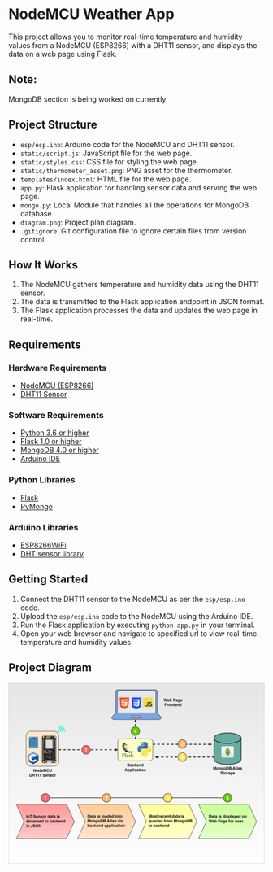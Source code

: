 # NodeMCU Weather App

This project allows you to monitor real-time temperature and humidity values from a NodeMCU (ESP8266) with a DHT11 sensor, and displays the data on a web page using Flask.

## Note:

MongoDB section is being worked on currently

## Project Structure

- `esp/esp.ino`: Arduino code for the NodeMCU and DHT11 sensor.
- `static/script.js`: JavaScript file for the web page.
- `static/styles.css`: CSS file for styling the web page.
- `static/thermometer_asset.png`: PNG asset for the thermometer.
- `templates/index.html`: HTML file for the web page.
- `app.py`: Flask application for handling sensor data and serving the web page.
- `mongo.py`: Local Module that handles all the operations for MongoDB database.
- `diagram.png`: Project plan diagram.
- `.gitignore`: Git configuration file to ignore certain files from version control.

## How It Works

1. The NodeMCU gathers temperature and humidity data using the DHT11 sensor.
2. The data is transmitted to the Flask application endpoint in JSON format.
3. The Flask application processes the data and updates the web page in real-time.

## Requirements

### Hardware Requirements

- [NodeMCU (ESP8266)](https://nodemcu.readthedocs.io/en/release/)
- [DHT11 Sensor](https://www.mouser.com/datasheet/2/758/DHT11-Technical-Data-Sheet-Translated-Version-1143054.pdf)

### Software Requirements

- [Python 3.6 or higher](https://www.python.org/doc/versions/)
- [Flask 1.0 or higher](https://flask.palletsprojects.com/en/1.1.x/)
- [MongoDB 4.0 or higher](https://docs.mongodb.com/manual/release-notes/4.0/)
- [Arduino IDE](https://www.arduino.cc/en/Main/Software)

### Python Libraries

- [Flask](https://flask.palletsprojects.com/en/1.1.x/)
- [PyMongo](https://pymongo.readthedocs.io/en/stable/)

### Arduino Libraries

- [ESP8266WiFi](https://arduino-esp8266.readthedocs.io/en/latest/esp8266wifi/readme.html)
- [DHT sensor library](https://www.arduino.cc/reference/en/libraries/dht-sensor-library/)

## Getting Started

1. Connect the DHT11 sensor to the NodeMCU as per the `esp/esp.ino` code.
2. Upload the `esp/esp.ino` code to the NodeMCU using the Arduino IDE.
3. Run the Flask application by executing `python app.py` in your terminal.
4. Open your web browser and navigate to specified url to view real-time temperature and humidity values.

## Project Diagram

![Project Diagram](diagram.png)

